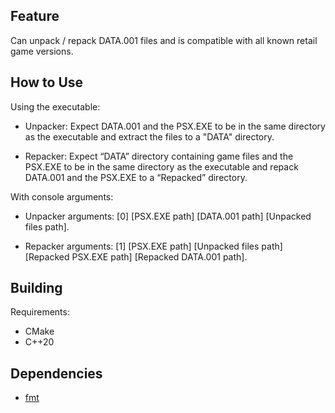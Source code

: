 Feature
-------

Can unpack / repack DATA.001 files and is compatible with all known retail game versions.

How to Use
----------
Using the executable:

* Unpacker: Expect DATA.001 and the PSX.EXE to be in the same directory as the executable and extract the files to a "DATA" directory.

* Repacker: Expect “DATA” directory containing game files and the PSX.EXE to be in the same directory as the executable and repack DATA.001 and the PSX.EXE to a “Repacked” directory.

With console arguments:

* Unpacker arguments: [0] [PSX.EXE path] [DATA.001 path] [Unpacked files path].

* Repacker arguments: [1] [PSX.EXE path] [Unpacked files path] [Repacked PSX.EXE path] [Repacked DATA.001 path].

Building
--------
Requirements:
* CMake
* C++20

Dependencies
-----------
* [fmt](https://github.com/fmtlib/fmt)
